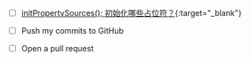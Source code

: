 - [ ]  [initPropertySources(); 初始化哪些占位符？](refresh.md#abstractapplicationcontext-preparerefresh){:target="_blank"}

- [ ] Push my commits to GitHub
- [ ] Open a pull request

